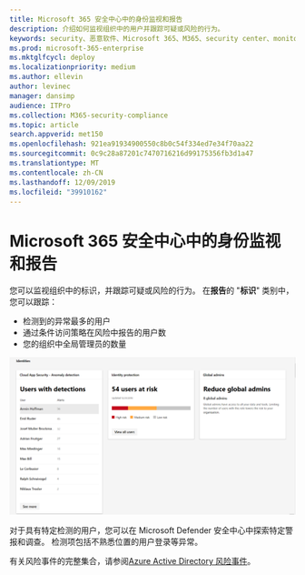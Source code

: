 ```yaml
---
title: Microsoft 365 安全中心中的身份监视和报告
description: 介绍如何监视组织中的用户并跟踪可疑或风险的行为。
keywords: security、恶意软件、Microsoft 365、M365、security center、monitor、report、identity、users
ms.prod: microsoft-365-enterprise
ms.mktglfcycl: deploy
ms.localizationpriority: medium
ms.author: ellevin
author: levinec
manager: dansimp
audience: ITPro
ms.collection: M365-security-compliance
ms.topic: article
search.appverid: met150
ms.openlocfilehash: 921ea91934900550c8b0c54f334ed7e34f70aa22
ms.sourcegitcommit: 0c9c28a87201c7470716216d99175356fb3d1a47
ms.translationtype: MT
ms.contentlocale: zh-CN
ms.lasthandoff: 12/09/2019
ms.locfileid: "39910162"
---
```

# <a name="identity-monitoring-and-reporting-in-the-microsoft-365-security-center"></a>Microsoft 365 安全中心中的身份监视和报告

您可以监视组织中的标识，并跟踪可疑或风险的行为。 在**报告**的 "**标识**" 类别中，您可以跟踪：

* 检测到的异常最多的用户
* 通过条件访问策略在风险中报告的用户数
* 您的组织中全局管理员的数量

!["报表的标识类别" 页](../images/identities.png)

对于具有特定检测的用户，您可以在 Microsoft Defender 安全中心中探索特定警报和调查。 检测项包括不熟悉位置的用户登录等异常。

有关风险事件的完整集合，请参阅[Azure Active Directory 风险事件](https://docs.microsoft.com/azure/active-directory/reports-monitoring/concept-risk-events)。